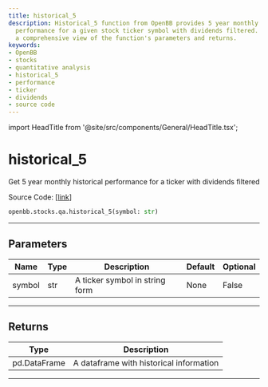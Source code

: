 ```yaml
---
title: historical_5
description: Historical_5 function from OpenBB provides 5 year monthly historical
  performance for a given stock ticker symbol with dividends filtered. This page gives
  a comprehensive view of the function's parameters and returns.
keywords:
- OpenBB
- stocks
- quantitative analysis
- historical_5
- performance
- ticker
- dividends
- source code
---
```


import HeadTitle from '@site/src/components/General/HeadTitle.tsx';

<HeadTitle title="historical_5 - Qa - Stocks - Reference | OpenBB SDK Docs" />

# historical_5

Get 5 year monthly historical performance for a ticker with dividends filtered

Source Code: [[link](https://github.com/OpenBB-finance/OpenBBTerminal/tree/main/openbb_terminal/stocks/quantitative_analysis/factors_model.py#L58)]

```python
openbb.stocks.qa.historical_5(symbol: str)
```

---

## Parameters

| Name | Type | Description | Default | Optional |
| ---- | ---- | ----------- | ------- | -------- |
| symbol | str | A ticker symbol in string form | None | False |


---

## Returns

| Type | Description |
| ---- | ----------- |
| pd.DataFrame | A dataframe with historical information |
---
